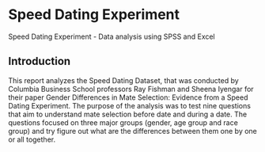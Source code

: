 # Speed Dating Experiment
Speed Dating Experiment - Data analysis using SPSS and Excel

## Introduction 
This report analyzes the Speed Dating Dataset, that was conducted by Columbia Business School professors Ray Fishman and Sheena Iyengar for their paper Gender Differences in Mate Selection: Evidence from a Speed Dating Experiment. 
The purpose of the analysis was to test nine questions that aim to understand mate selection before date and during a date. The questions focused on three major groups (gender, age group and race group) and try figure out what are the differences between them one by one or all together. 


